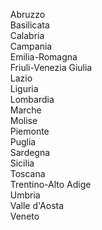 &nbsp;&nbsp;&nbsp;&nbsp;Abruzzo<br>
&nbsp;&nbsp;&nbsp;&nbsp;Basilicata<br>
&nbsp;&nbsp;&nbsp;&nbsp;Calabria<br>
&nbsp;&nbsp;&nbsp;&nbsp;Campania<br>
&nbsp;&nbsp;&nbsp;&nbsp;Emilia-Romagna<br>
&nbsp;&nbsp;&nbsp;&nbsp;Friuli-Venezia Giulia<br>
&nbsp;&nbsp;&nbsp;&nbsp;Lazio<br>
&nbsp;&nbsp;&nbsp;&nbsp;Liguria<br>
&nbsp;&nbsp;&nbsp;&nbsp;Lombardia<br>
&nbsp;&nbsp;&nbsp;&nbsp;Marche<br>
&nbsp;&nbsp;&nbsp;&nbsp;Molise<br>
&nbsp;&nbsp;&nbsp;&nbsp;Piemonte<br>
&nbsp;&nbsp;&nbsp;&nbsp;Puglia<br>
&nbsp;&nbsp;&nbsp;&nbsp;Sardegna<br>
&nbsp;&nbsp;&nbsp;&nbsp;Sicilia<br>
&nbsp;&nbsp;&nbsp;&nbsp;Toscana<br>
&nbsp;&nbsp;&nbsp;&nbsp;Trentino-Alto Adige<br>
&nbsp;&nbsp;&nbsp;&nbsp;Umbria<br>
&nbsp;&nbsp;&nbsp;&nbsp;Valle d'Aosta<br>
&nbsp;&nbsp;&nbsp;&nbsp;Veneto
